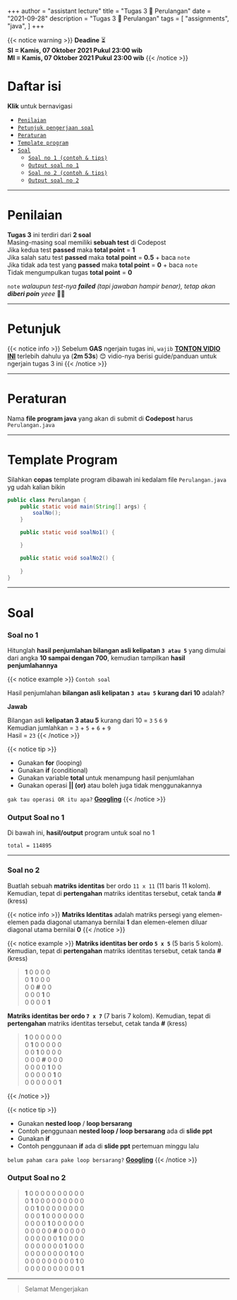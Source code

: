 +++
author = "assistant lecture"
title = "Tugas 3 📝 Perulangan"
date = "2021-09-28"
description = "Tugas 3 📝 Perulangan"
tags = [
    "assignments",
    "java",
]
+++

{{< notice warning >}}
**Deadine** ⏳ \
**SI = Kamis, 07 Oktober 2021 Pukul 23:00 wib** \
**MI = Kamis, 07 Oktober 2021 Pukul 23:00 wib**
{{< /notice >}}

# Daftar isi
**Klik** untuk bernavigasi

- [`Penilaian`](https://programming-concept.netlify.app/posts/tugas-3/#penilaian)
- [`Petunjuk pengerjaan soal`](https://programming-concept.netlify.app/posts/tugas-3/#petunjuk)
- [`Peraturan`](https://programming-concept.netlify.app/posts/tugas-3/#peraturan)
- [`Template program`](https://programming-concept.netlify.app/posts/tugas-3/#template-program)
- [`Soal`](https://programming-concept.netlify.app/posts/tugas-3/#soal)
    - [`Soal no 1 (contoh & tips)`](https://programming-concept.netlify.app/posts/tugas-3/#soal-no-1)
    - [`Output soal no 1`](https://programming-concept.netlify.app/posts/tugas-3/#output-soal-no-1)
    - [`Soal no 2 (contoh & tips)`](https://programming-concept.netlify.app/posts/tugas-3/#soal-no-2)
    - [`Output soal no 2`](https://programming-concept.netlify.app/posts/tugas-3/#output-soal-no-2)

---

# Penilaian
**Tugas 3** ini terdiri dari **2 soal**\
Masing-masing soal memiliki **sebuah test** di Codepost\
Jika kedua test **passed** maka **total point** = **1** \
Jika salah satu test **passed** maka **total point** = **0.5** + baca `note`\
Jika tidak ada test yang **passed** maka **total point** = **0** + baca `note`\
Tidak mengumpulkan tugas **total point** = **0**

`note` *walaupun test-nya **failed** (tapi jawaban hampir benar), tetap akan **diberi poin** yeee* 🎉🎉

---
# Petunjuk
{{< notice info >}}
Sebelum **GAS** ngerjain tugas ini, `wajib` **[TONTON VIDIO INI](https://www.youtube.com/watch?v=duP3DwdSAC4)** terlebih dahulu ya (**2m 53s**) 😊 vidio-nya berisi guide/panduan untuk ngerjain tugas 3 ini
{{< /notice >}}

---
# Peraturan
Nama **file program java** yang akan di submit di **Codepost** harus `Perulangan.java`

---
# Template Program
Silahkan **copas** template program dibawah ini kedalam file `Perulangan.java` yg udah kalian bikin

```java
public class Perulangan {
    public static void main(String[] args) {
        soalNo();
    }

    public static void soalNo1() {

    }

    public static void soalNo2() {
        
    }
}
```

---
# Soal
### Soal no 1
Hitunglah **hasil penjumlahan bilangan asli kelipatan `3 atau 5`** yang dimulai dari angka **10 sampai dengan 700**, kemudian tampilkan **hasil penjumlahannya**

{{< notice example >}}
`Contoh soal`

Hasil penjumlahan **bilangan asli kelipatan `3 atau 5` kurang dari 10** adalah?

**Jawab**

Bilangan asli **kelipatan 3 atau 5** kurang dari 10 = `3` `5` `6` `9`\
Kemudian jumlahkan = `3` + `5` + `6` + `9`\
Hasil = `23`
{{< /notice >}}

{{< notice tip >}}

- Gunakan **for** (looping)
- Gunakan **if** (conditional)
- Gunakan variable **total** untuk menampung hasil penjumlahan 
- Gunakan operasi **|| (or)** atau boleh juga tidak menggunakannya

`gak tau operasi OR itu apa?` **[Googling](https://www.google.com)**
{{< /notice >}}

### Output Soal no 1
Di bawah ini, **hasil/output** program untuk soal no 1

`total = 114895`

---
### Soal no 2
Buatlah sebuah **matriks identitas** ber ordo `11 x 11` (11 baris 11 kolom). Kemudian, tepat di **pertengahan** matriks identitas tersebut, cetak tanda **#** (kress)

{{< notice info >}}
**Matriks Identitas** adalah matriks persegi yang elemen-elemen pada diagonal utamanya bernilai **1** dan elemen-elemen diluar diagonal utama bernilai **0**
{{< /notice >}}

{{< notice example >}}
**Matriks identitas ber ordo `5 x 5`** (5 baris 5 kolom). Kemudian, tepat di **pertengahan** matriks identitas tersebut, cetak tanda **#** (kress)

>**1** 0 0 0 0\
0 **1** 0 0 0\
0 0 **#** 0 0\
0 0 0 **1** 0\
0 0 0 0 **1**

**Matriks identitas ber ordo `7 x 7`** (7 baris 7 kolom). Kemudian, tepat di **pertengahan** matriks identitas tersebut, cetak tanda **#** (kress)

>**1** 0 0 0 0 0 0\
0 **1** 0 0 0 0 0\
0 0 **1** 0 0 0 0\
0 0 0 **#** 0 0 0\
0 0 0 0 **1** 0 0\
0 0 0 0 0 **1** 0\
0 0 0 0 0 0 **1**

{{< /notice >}}

{{< notice tip >}}
- Gunakan **nested loop** / **loop bersarang**
- Contoh penggunaan **nested loop / loop bersarang** ada di **slide ppt**
- Gunakan **if**
- Contoh penggunaan **if** ada di **slide ppt** pertemuan minggu lalu

`belum paham cara pake loop bersarang?` **[Googling](https://www.google.com)**
{{< /notice >}}

### Output Soal no 2

>**1** 0 0 0 0 0 0 0 0 0 0\
0 **1** 0 0 0 0 0 0 0 0 0\
0 0 **1** 0 0 0 0 0 0 0 0\
0 0 0 **1** 0 0 0 0 0 0 0\
0 0 0 0 **1** 0 0 0 0 0 0\
0 0 0 0 0 **#** 0 0 0 0 0\
0 0 0 0 0 0 **1** 0 0 0 0\
0 0 0 0 0 0 0 **1** 0 0 0\
0 0 0 0 0 0 0 0 **1** 0 0\
0 0 0 0 0 0 0 0 0 **1** 0\
0 0 0 0 0 0 0 0 0 0 **1**

---
>Selamat Mengerjakan